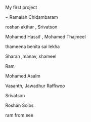 My first project

~ Ramaiah Chidambaram

roshan akthar , Srivatson

Mohamed Hassif , Mohamed Thajmeel

thameena benita sai lekha 

Sharan ,manav, shameel 

Ram

Mohamed Asalm

Vasanth, Jawadhur Raffiwoo

Srivatson

Roshan Solos

ram from eee